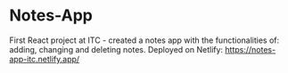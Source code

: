 # Notes-App
First React project at ITC - created a notes app with the functionalities of: adding, changing and deleting notes.
Deployed on Netlify: https://notes-app-itc.netlify.app/
